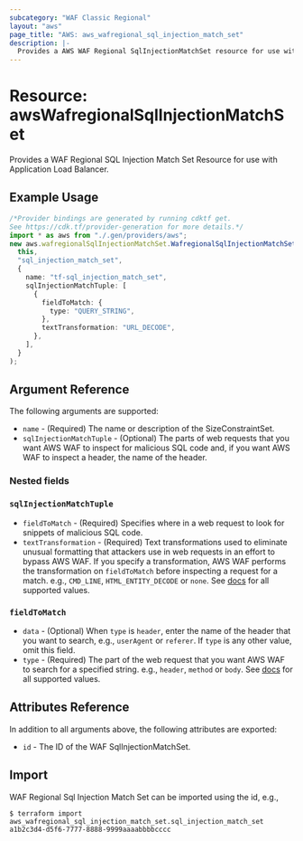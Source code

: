 ```yaml
---
subcategory: "WAF Classic Regional"
layout: "aws"
page_title: "AWS: aws_wafregional_sql_injection_match_set"
description: |-
  Provides a AWS WAF Regional SqlInjectionMatchSet resource for use with ALB.
---
```


# Resource: awsWafregionalSqlInjectionMatchSet

Provides a WAF Regional SQL Injection Match Set Resource for use with Application Load Balancer.

## Example Usage

```typescript
/*Provider bindings are generated by running cdktf get.
See https://cdk.tf/provider-generation for more details.*/
import * as aws from "./.gen/providers/aws";
new aws.wafregionalSqlInjectionMatchSet.WafregionalSqlInjectionMatchSet(
  this,
  "sql_injection_match_set",
  {
    name: "tf-sql_injection_match_set",
    sqlInjectionMatchTuple: [
      {
        fieldToMatch: {
          type: "QUERY_STRING",
        },
        textTransformation: "URL_DECODE",
      },
    ],
  }
);

```

## Argument Reference

The following arguments are supported:

* `name` - (Required) The name or description of the SizeConstraintSet.
* `sqlInjectionMatchTuple` - (Optional) The parts of web requests that you want AWS WAF to inspect for malicious SQL code and, if you want AWS WAF to inspect a header, the name of the header.

### Nested fields

### `sqlInjectionMatchTuple`

* `fieldToMatch` - (Required) Specifies where in a web request to look for snippets of malicious SQL code.
* `textTransformation` - (Required) Text transformations used to eliminate unusual formatting that attackers use in web requests in an effort to bypass AWS WAF.
  If you specify a transformation, AWS WAF performs the transformation on `fieldToMatch` before inspecting a request for a match.
  e.g., `CMD_LINE`, `HTML_ENTITY_DECODE` or `none`.
  See [docs](https://docs.aws.amazon.com/waf/latest/APIReference/API_regional_SqlInjectionMatchTuple.html#WAF-Type-regional_SqlInjectionMatchTuple-TextTransformation)
  for all supported values.

### `fieldToMatch`

* `data` - (Optional) When `type` is `header`, enter the name of the header that you want to search, e.g., `userAgent` or `referer`.
  If `type` is any other value, omit this field.
* `type` - (Required) The part of the web request that you want AWS WAF to search for a specified string.
  e.g., `header`, `method` or `body`.
  See [docs](https://docs.aws.amazon.com/waf/latest/APIReference/API_regional_FieldToMatch.html)
  for all supported values.

## Attributes Reference

In addition to all arguments above, the following attributes are exported:

* `id` - The ID of the WAF SqlInjectionMatchSet.

## Import

WAF Regional Sql Injection Match Set can be imported using the id, e.g.,

```console
$ terraform import aws_wafregional_sql_injection_match_set.sql_injection_match_set a1b2c3d4-d5f6-7777-8888-9999aaaabbbbcccc
```
